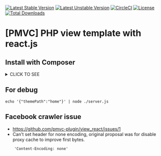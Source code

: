 [![Latest Stable Version](https://poser.pugx.org/pmvc-plugin/view_react/v/stable)](https://packagist.org/packages/pmvc-plugin/view_react)
[![Latest Unstable Version](https://poser.pugx.org/pmvc-plugin/view_react/v/unstable)](https://packagist.org/packages/pmvc-plugin/view_react)
[![CircleCI](https://circleci.com/gh/pmvc-plugin/view_react/tree/master.svg?style=svg)](https://circleci.com/gh/pmvc-plugin/view_react/tree/master)
[![License](https://poser.pugx.org/pmvc-plugin/view_react/license)](https://packagist.org/packages/pmvc-plugin/view_react)
[![Total Downloads](https://poser.pugx.org/pmvc-plugin/view_react/downloads)](https://packagist.org/packages/pmvc-plugin/view_react)

# [PMVC] PHP view template with react.js

## Install with Composer

<details><summary>CLICK TO SEE</summary><p>

### 1. Download composer

- mkdir test_folder
- curl -sS https://getcomposer.org/installer | php

### 2. Install Use composer.json or use command-line directly

#### 2.1 Install Use composer.json

- vim composer.json

```
{
    "require": {
        "pmvc-plugin/view_react": "dev-master"
    }
}
```

- php composer.phar install

#### 2.2 Or use composer command-line

- php composer.phar require pmvc-plugin/view_react

or

- composer require pmvc-plugin/view_react

</p></details>

## For debug

```
echo '{"themePath":"home"}' | node ./server.js
```

## Facebook crawler issue

- https://github.com/pmvc-plugin/view_react/issues/1
- Can't set header for none encoding, original proposal was for disable proxy cache to improve first bytes.

```
    'Content-Encoding: none'
```
